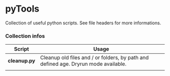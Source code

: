 # pyTools

Collection of useful python scripts. See file headers for more 
informations.

### Collection infos
| Script         | Usage                                           |
|----------------|-------------------------------------------------|
| **cleanup.py** | Cleanup old files and / or folders, by path and defined age. Dryrun mode available. |
|  |  |
